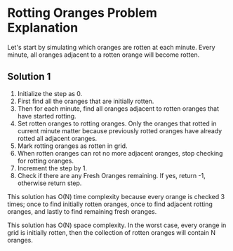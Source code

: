 # Rotting Oranges Problem Explanation
Let's start by simulating which oranges are rotten at each minute. Every minute, all oranges adjacent to a rotten orange will become rotten.

## Solution 1
1. Initialize the step as 0.
2. First find all the oranges that are initially rotten.
3. Then for each minute, find all oranges adjacent to rotten oranges that have started rotting.
4. Set rotten oranges to rotting oranges. Only the oranges that rotted in current minute matter because previously rotted oranges have already rotted all adjacent oranges.
5. Mark rotting oranges as rotten in grid.
6. When rotten oranges can rot no more adjacent oranges, stop checking for rotting oranges.
7. Increment the step by 1.
8. Check if there are any Fresh Oranges remaining. If yes, return -1, otherwise return step.

This solution has O(N) time complexity because every orange is checked 3 times; once to find initially rotten oranges, once to find adjacent rotting oranges, and lastly to find remaining fresh oranges.

This solution has O(N) space complexity. In the worst case, every orange in grid is initially rotten, then the collection of rotten oranges will contain N oranges.